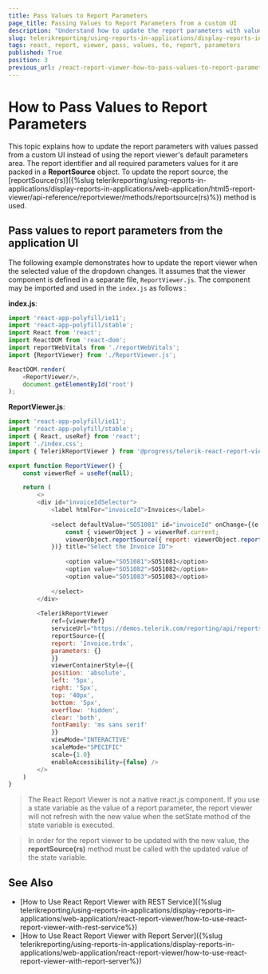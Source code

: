 ```yaml
---
title: Pass Values to Report Parameters
page_title: Passing Values to Report Parameters from a custom UI
description: "Understand how to update the report parameters with values passed from a custom UI instead of using the report viewer's default parameters area, using the provided code snippets."
slug: telerikreporting/using-reports-in-applications/display-reports-in-applications/web-application/react-report-viewer/customizing/how-to-pass-values-to-report-parameters
tags: react, report, viewer, pass, values, to, report, parameters
published: True
position: 3
previous_url: /react-report-viewer-how-to-pass-values-to-report-parameters
---
```


# How to Pass Values to Report Parameters

This topic explains how to update the report parameters with values passed from a custom UI instead of using the report viewer's default parameters area.
The report identifier and all required parameters values for it are packed in a **ReportSource** object.
To update the report source, the [reportSource(rs)]({%slug telerikreporting/using-reports-in-applications/display-reports-in-applications/web-application/html5-report-viewer/api-reference/reportviewer/methods/reportsource(rs)%}) method is used.

## Pass values to report parameters from the application UI

The following example demonstrates how to update the report viewer when the selected value of the dropdown changes. It assumes that the viewer component is defined in a separate file, `ReportViewer.js`. The component may be imported and used in the `index.js` as follows :

__index.js__:

````JavaScript
import 'react-app-polyfill/ie11';
import 'react-app-polyfill/stable';
import React from 'react';
import ReactDOM from 'react-dom';
import reportWebVitals from './reportWebVitals';
import {ReportViewer} from './ReportViewer.js';

ReactDOM.render(
	<ReportViewer/>,
	document.getElementById('root')
);
````

__ReportViewer.js__:

````JavaScript
import 'react-app-polyfill/ie11';
import 'react-app-polyfill/stable';
import { React, useRef} from 'react';
import './index.css';
import { TelerikReportViewer } from '@progress/telerik-react-report-viewer'

export function ReportViewer() {
	const viewerRef = useRef(null);

	return (
		<>
		<div id="invoiceIdSelector">
			<label htmlFor="invoiceId">Invoices</label>
			
			<select defaultValue="SO51081" id="invoiceId" onChange={(e => {
				const { viewerObject } = viewerRef.current;
				viewerObject.reportSource({ report: viewerObject.reportSource().report, parameters: { OrderNumber: e.target.value } })
			})} title="Select the Invoice ID">
			
				<option value="SO51081">SO51081</option>
				<option value="SO51082">SO51082</option>
				<option value="SO51083">SO51083</option>
			
			</select>
		</div>
		
		<TelerikReportViewer
			ref={viewerRef}
			serviceUrl="https://demos.telerik.com/reporting/api/reports/"
			reportSource={{
			report: 'Invoice.trdx',
			parameters: {}
			}}
			viewerContainerStyle={{
			position: 'absolute',
			left: '5px',
			right: '5px',
			top: '40px',
			bottom: '5px',
			overflow: 'hidden',
			clear: 'both',
			fontFamily: 'ms sans serif'
			}}
			viewMode="INTERACTIVE"
			scaleMode="SPECIFIC"
			scale={1.0}
			enableAccessibility={false} />
		</>
	)
}
````

> The React Report Viewer is not a native react.js component. If you use a state variable as the value of a report parameter, the report viewer will not refresh with the new value when the setState method of the state variable is executed.

>In order for the report viewer to be updated with the new value, the **reportSource(rs)** method must be called with the updated value of the state variable.

## See Also

* [How to Use React Report Viewer with REST Service]({%slug telerikreporting/using-reports-in-applications/display-reports-in-applications/web-application/react-report-viewer/how-to-use-react-report-viewer-with-rest-service%})
* [How to Use React Report Viewer with Report Server]({%slug telerikreporting/using-reports-in-applications/display-reports-in-applications/web-application/react-report-viewer/how-to-use-react-report-viewer-with-report-server%})
